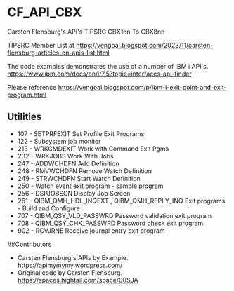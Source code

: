 # CF_API_CBX
Carsten Flensburg's API's TIPSRC CBX1nn To CBX8nn

TIPSRC Member List at https://vengoal.blogspot.com/2023/11/carsten-flensburg-articles-on-apis-list.html

The code examples demonstrates the use of a number of IBM i API's. <br />
<a href="https://www.ibm.com/docs/en/i/7.5?topic=interfaces-api-finder" rel="nofollow">https://www.ibm.com/docs/en/i/7.5?topic=interfaces-api-finder</a>

Please reference <a href="https://vengoal.blogspot.com/p/ibm-i-exit-point-and-exit-program.html" rel="nofollow">https://vengoal.blogspot.com/p/ibm-i-exit-point-and-exit-program.html</a>

<h2>Utilities</h2>
<ul dir="auto">
  <li>107 - SETPRFEXIT Set Profile Exit Programs</li>
  <li>122 - Subsystem job monitor</li>
  <li>213 - WRKCMDEXIT Work with Command Exit Pgms</li>
  <li>232 - WRKJOBS    Work With Jobs</li>
  <li>247 - ADDWCHDFN  Add     Definition</li>
  <li>248 - RMVWCHDFN  Remove  Watch Definition</li>
  <li>249 - STRWCHDFN  Start   Watch Definition</li>
  <li>250 - Watch event exit program - sample program</li>
  <li>256 - DSPJOBSCN  Display Job Screen</li>
  <li>261 - QIBM_QMH_HDL_INQEXT , QIBM_QMH_REPLY_INQ Exit programs - Build and Configure</li>
  <li>707 - QIBM_QSY_VLD_PASSWRD Password validation exit program</li>
  <li>708 - QIBM_QSY_CHK_PASSWRD Password check exit program</li>
  <li>902 - RCVJRNE Receive journal entry exit program</li>
</ul>

<p dir="auto">##Contributors</p>
<ul dir="auto">
  <li>Carsten Flensburg's APIs by Example. https://apimymymy.wordpress.com/</li>
  <li>Original code by Carsten Flensburg. <a href="https://spaces.hightail.com/space/00SJA" rel="nofollow">https://spaces.hightail.com/space/00SJA</a></li>
</ul>
